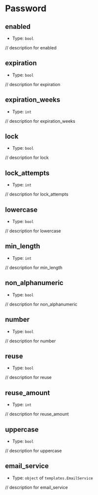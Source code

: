 
Password
========



enabled
-------

- Type: `bool` 

// description for enabled



expiration
----------

- Type: `bool` 

// description for expiration



expiration_weeks
----------------

- Type: `int` 

// description for expiration_weeks



lock
----

- Type: `bool` 

// description for lock



lock_attempts
-------------

- Type: `int` 

// description for lock_attempts



lowercase
---------

- Type: `bool` 

// description for lowercase



min_length
----------

- Type: `int` 

// description for min_length



non_alphanumeric
----------------

- Type: `bool` 

// description for non_alphanumeric



number
------

- Type: `bool` 

// description for number



reuse
-----

- Type: `bool` 

// description for reuse



reuse_amount
------------

- Type: `int` 

// description for reuse_amount



uppercase
---------

- Type: `bool` 

// description for uppercase



email_service
-------------

- Type: `object` of `templates.EmailService` 

// description for email_service
